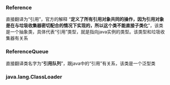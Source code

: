 

### Reference

直接翻译为“引用”，官方的解释 “**定义了所有引用对象共同的操作，因为引用对象是在与垃圾收集器密切配合的情况下实现的，所以这个类不能直接子类化**”，该类是一个抽象类，具体代表“引用”类型，就是指向java实例的类型。该类型和垃圾收集器有关系



### ReferenceQueue

直接翻译类名字为“**引用队列**”，跟java中的“引用”有关系，该类是一个泛型类

### java.lang.ClassLoader